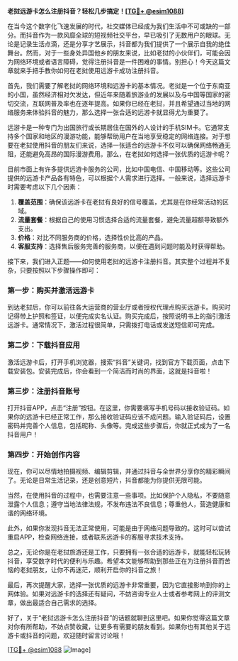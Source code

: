 **老挝远游卡怎么注册抖音？轻松几步搞定！[[TG💪+ @esim1088](https://t.me/s/esim1088)]**

在当今这个数字化飞速发展的时代，社交媒体已经成为我们生活中不可或缺的一部分。而抖音作为一款风靡全球的短视频社交平台，早已吸引了无数用户的眼球。无论是记录生活点滴，还是分享才艺展示，抖音都为我们提供了一个展示自我的绝佳舞台。然而，对于一些身处异国他乡的朋友来说，比如老挝的小伙伴们，可能会因为网络环境或者语言障碍，觉得注册抖音是一件困难的事情。别担心！今天这篇文章就来手把手教你如何在老挝使用远游卡成功注册抖音。

首先，我们需要了解老挝的网络环境和远游卡的基本情况。老挝是一个位于东南亚的小国，虽然经济相对欠发达，但近年来随着旅游业的发展以及与中国等国家的密切交流，互联网普及率也在逐年提高。如果你已经在老挝，并且希望通过当地的网络服务来体验抖音的魅力，那么选择一张合适的远游卡就显得尤为重要了。

远游卡是一种专门为出国旅行或长期居住在国外的人设计的手机SIM卡。它通常支持多个国家和地区的漫游功能，能够帮助用户在当地享受稳定的网络连接。对于想要在老挝使用抖音的朋友们来说，选择一张适合的远游卡不仅可以确保网络畅通无阻，还能避免高昂的国际漫游费用。那么，在老挝如何选择一张优质的远游卡呢？

目前市面上有许多提供远游卡服务的公司，比如中国电信、中国移动等。这些公司提供的远游卡产品各有特色，可以根据个人需求进行选择。一般来说，选择远游卡时需要考虑以下几个因素：

1. **覆盖范围**：确保该远游卡在老挝有良好的信号覆盖，尤其是在你经常活动的区域。
2. **流量套餐**：根据自己的使用习惯选择合适的流量套餐，避免流量超额导致额外支出。
3. **价格**：对比不同服务商的价格，选择性价比高的产品。
4. **客服支持**：选择售后服务完善的服务商，以便在遇到问题时能及时获得帮助。

接下来，我们进入正题——如何使用老挝的远游卡注册抖音。其实整个过程并不复杂，只要按照以下步骤操作即可：

### 第一步：购买并激活远游卡

到达老挝后，你可以前往各大运营商的营业厅或者授权代理点购买远游卡。购买时记得带上护照和签证，以便完成实名认证。购买完成后，按照说明书上的指引激活远游卡。通常情况下，激活过程很简单，只需拨打电话或发送短信即可完成。

### 第二步：下载抖音应用

激活远游卡后，打开手机浏览器，搜索“抖音”关键词，找到官方下载页面，点击下载安装包。安装完成后，你会看到一个简洁而时尚的界面，这就是抖音啦！

### 第三步：注册抖音账号

打开抖音APP，点击“注册”按钮。在这里，你需要填写手机号码以接收验证码。如果你的远游卡已经正常工作，那么接收验证码应该不成问题。输入验证码后，设置密码并完善个人信息，包括昵称、头像等。完成这些步骤后，你就正式成为了一名抖音用户！

### 第四步：开始创作内容

现在，你可以尽情地拍摄视频、编辑剪辑，并通过抖音与全世界分享你的精彩瞬间了。无论是日常生活记录，还是创意短片，抖音都能为你提供无限可能。

当然，在使用抖音的过程中，也需要注意一些事项。比如保护个人隐私，不要随意泄露个人信息；遵守当地法律法规，不发布违法不良信息；尊重他人，营造健康和谐的网络环境。

此外，如果你发现抖音无法正常使用，可能是由于网络问题导致的。这时可以尝试重启APP，检查网络连接，或者联系远游卡的客服寻求技术支持。

总之，无论你是在老挝旅游还是工作，只要拥有一张合适的远游卡，就能轻松玩转抖音，享受数字时代的便利与乐趣。希望本文能够帮助到那些正在为注册抖音而苦恼的老挝朋友，让你不再迷茫，顺利开启你的抖音之旅！

最后，再次提醒大家，选择一张优质的远游卡非常重要，因为它直接影响到你的上网体验。如果对远游卡的选择还有疑问，不妨咨询专业人士或者参考网上的评测文章，做出最适合自己需求的选择。

好了，关于“老挝远游卡怎么注册抖音”的话题就聊到这里吧。如果你觉得这篇文章对你有所帮助，不妨点赞收藏，让更多有需要的朋友看到。如果你也有其他关于远游卡或抖音的问题，欢迎随时留言讨论哦！

[[TG💪+ @esim1088](https://t.me/s/esim1088) ![Image](https://i.postimg.cc/4NQfJmqS/Snipaste-2025-05-13-00-14-12.png)]